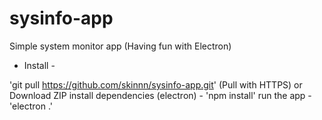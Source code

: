 # sysinfo-app
Simple system monitor app (Having fun with Electron)

- Install -

'git pull https://github.com/skinnn/sysinfo-app.git' (Pull with HTTPS) or Download ZIP
install dependencies (electron) - 'npm install'
run the app - 'electron .'
